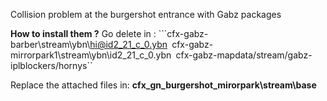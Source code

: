 Collision problem at the burgershot entrance with Gabz packages

__How to install them ?__
Go delete in :
```cfx-gabz-barber\stream\ybn\hi@id2_21_c_0.ybn``
``cfx-gabz-mirrorpark1\stream\ybn\id2_21_c_0.ybn``
``cfx-gabz-mapdata/stream/gabz-iplblockers/hornys`` 

Replace the attached files in:
**cfx_gn_burgershot_mirorpark\stream\base**


